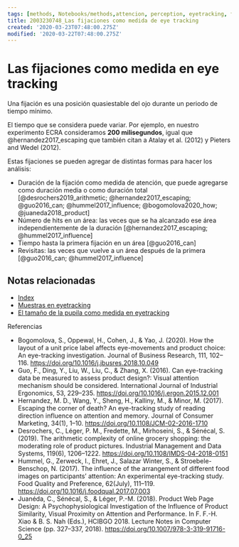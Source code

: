 ```yaml
---
tags: [methods, Notebooks/methods,attencion, perception, eyetracking, fixations, Notebooks/attention, Notebooks/perception]
title: 2003230748_Las fijaciones como medida de eye tracking
created: '2020-03-23T07:48:00.275Z'
modified: '2020-03-22T07:48:00.275Z'
---
```


# Las fijaciones como medida en eye tracking

Una fijación es una posición quasiestable del ojo durante un periodo de tiempo mínimo.

El tiempo que se considera puede variar. Por ejemplo, en nuestro experimento ECRA consideramos **200 milisegundos**, igual que @hernandez2017_escaping que también citan a Atalay et al. (2012) y Pieters and Wedel (2012).

Estas fijaciones se pueden agregar de distintas formas para hacer los análisis:

- Duración de la fijación como medida de atención, que puede agregarse como duración media o como duración total  [@desrochers2019_arithmetic; @hernandez2017_escaping; @guo2016_can; @hummel2017_influence; @bogomolova2020_how; @juaneda2018_product]
- Número de hits en un área: las veces que se ha alcanzado ese área independientemente de la duración [@hernandez2017_escaping; @hummel2017_influence]
- Tiempo hasta la primera fijación en un área [@guo2016_can]
- Revisitas: las veces que vuelve a un área después de la primera [@guo2016_can; @hummel2017_influence]

## Notas relacionadas

- [Index](_2003101705_index.md)
- [Muestras en eyetracking](2003230740_muestras_eyetracking.md)
- [El tamaño de la pupila como medida en eyetracking](2003230803_pupilacomomedidadeatencion.md)

Referencias

- Bogomolova, S., Oppewal, H., Cohen, J., & Yao, J. (2020). How the layout of a unit price label affects eye-movements and product choice: An eye-tracking investigation. Journal of Business Research, 111, 102–116. https://doi.org/10.1016/j.jbusres.2018.10.049
- Guo, F., Ding, Y., Liu, W., Liu, C., & Zhang, X. (2016). Can eye-tracking data be measured to assess product design?: Visual attention mechanism should be considered. International Journal of Industrial Ergonomics, 53, 229–235. https://doi.org/10.1016/j.ergon.2015.12.001
- Hernandez, M. D., Wang, Y., Sheng, H., Kalliny, M., & Minor, M. (2017). Escaping the corner of death? An eye-tracking study of reading direction influence on attention and memory. Journal of Consumer Marketing, 34(1), 1–10. https://doi.org/10.1108/JCM-02-2016-1710
- Desrochers, C., Léger, P. M., Fredette, M., Mirhoseini, S., & Sénécal, S. (2019). The arithmetic complexity of online grocery shopping: the moderating role of product pictures. Industrial Management and Data Systems, 119(6), 1206–1222. https://doi.org/10.1108/IMDS-04-2018-0151
- Hummel, G., Zerweck, I., Ehret, J., Salazar Winter, S., & Stroebele-Benschop, N. (2017). The influence of the arrangement of different food images on participants’ attention: An experimental eye-tracking study. Food Quality and Preference, 62(July), 111–119. https://doi.org/10.1016/j.foodqual.2017.07.003
- Juanéda, C., Sénécal, S., & Léger, P.-M. (2018). Product Web Page Design: A Psychophysiological Investigation of the Influence of Product Similarity, Visual Proximity on Attention and Performance. In F. F.-H. Xiao & B. S. Nah (Eds.), HCIBGO 2018. Lecture Notes in Computer Science (pp. 327–337, 2018). https://doi.org/10.1007/978-3-319-91716-0_25